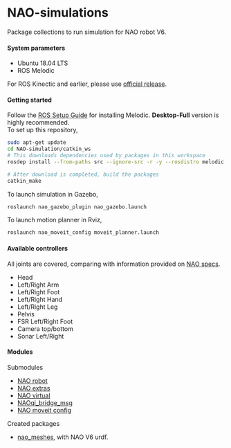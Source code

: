 # NAO-simulations
Package collections to run simulation for NAO robot V6. 

#### System parameters
- Ubuntu 18.04 LTS
- ROS Melodic

For ROS Kinectic and earlier, please use [official release](http://wiki.ros.org/nao). 

#### Getting started
Follow the [ROS Setup Guide](http://wiki.ros.org/melodic/Installation/Ubuntu) for installing Melodic. **Desktop-Full** version is highly recommended.   
To set up this repository,
```bash
sudo apt-get update
cd NAO-simulation/catkin_ws
# This downloads dependencies used by packages in this workspace
rosdep install --from-paths src --ignore-src -r -y --rosdistro melodic

# After download is completed, build the packages
catkin_make
``` 

To launch simulation in Gazebo,
```bash
roslaunch nao_gazebo_plugin nao_gazebo.launch
```

To launch motion planner in Rviz,
```bash
roslaunch nao_moveit_config moveit_planner.launch
```

#### Available controllers
All joints are covered, comparing with information provided on [NAO specs](http://doc.aldebaran.com/2-8/family/nao_technical/lola/actuator_sensor_names.html).
- Head
- Left/Right Arm
- Left/Right Foot
- Left/Right Hand
- Left/Right Leg
- Pelvis
- FSR Left/Right Foot
- Camera top/bottom
- Sonar Left/Right


#### Modules
Submodules
- [NAO robot](https://github.com/ros-naoqi/nao_robot)
- [NAO extras](https://github.com/ros-naoqi/nao_extras)
- [NAO virtual](https://github.com/ros-naoqi/nao_virtual)
- [NAOqi_bridge_msg](https://github.com/ros-naoqi/naoqi_bridge_msgs)
- [NAO moveit config](https://github.com/ros-naoqi/nao_moveit_config)

Created packages
- [nao_meshes](https://github.com/ros-naoqi/nao_meshes/issues/6), with NAO V6 urdf. 
 